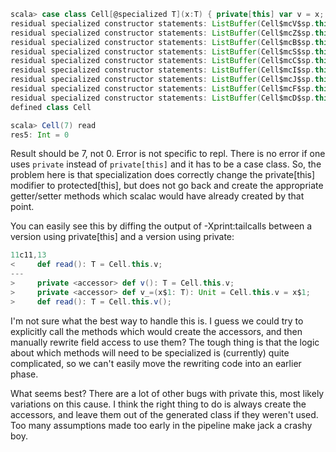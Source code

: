 ```scala
scala> case class Cell[@specialized T](x:T) { private[this] var v = x; def read = v }
residual specialized constructor statements: ListBuffer(Cell$mcV$sp.this.v$mcV$sp = scala.runtime.BoxedUnit.UNIT)
residual specialized constructor statements: ListBuffer(Cell$mcZ$sp.this.v$mcZ$sp = Cell$mcZ$sp.this.x())
residual specialized constructor statements: ListBuffer(Cell$mcB$sp.this.v$mcB$sp = Cell$mcB$sp.this.x())
residual specialized constructor statements: ListBuffer(Cell$mcS$sp.this.v$mcS$sp = Cell$mcS$sp.this.x())
residual specialized constructor statements: ListBuffer(Cell$mcC$sp.this.v$mcC$sp = Cell$mcC$sp.this.x())
residual specialized constructor statements: ListBuffer(Cell$mcI$sp.this.v$mcI$sp = Cell$mcI$sp.this.x())
residual specialized constructor statements: ListBuffer(Cell$mcJ$sp.this.v$mcJ$sp = Cell$mcJ$sp.this.x())
residual specialized constructor statements: ListBuffer(Cell$mcF$sp.this.v$mcF$sp = Cell$mcF$sp.this.x())
residual specialized constructor statements: ListBuffer(Cell$mcD$sp.this.v$mcD$sp = Cell$mcD$sp.this.x())
defined class Cell

scala> Cell(7) read
res5: Int = 0
```
Result should be 7, not 0. Error is not specific to repl. There is no error if one uses `private` instead of `private[this]` and it has to be a case class.
So, the problem here is that specialization does correctly change the private[this] modifier to protected[this], but does not go back and create the appropriate getter/setter methods which scalac would have already created by that point.

You can easily see this by diffing the output of -Xprint:tailcalls between a version using private[this] and a version using private:

```scala
11c11,13
<     def read(): T = Cell.this.v;
---
>     private <accessor> def v(): T = Cell.this.v;
>     private <accessor> def v_=(x$1: T): Unit = Cell.this.v = x$1;
>     def read(): T = Cell.this.v();
```

I'm not sure what the best way to handle this is. I guess we could try to explicitly call the methods which would create the accessors, and then manually rewrite field access to use them? The tough thing is that the logic about which methods will need to be specialized is (currently) quite complicated, so we can't easily move the rewriting code into an earlier phase.

What seems best?
There are a lot of other bugs with private this, most likely variations on this cause.  I think the right thing to do is always create the accessors, and leave them out of the generated class if they weren't used.  Too many assumptions made too early in the pipeline make jack a crashy boy.
